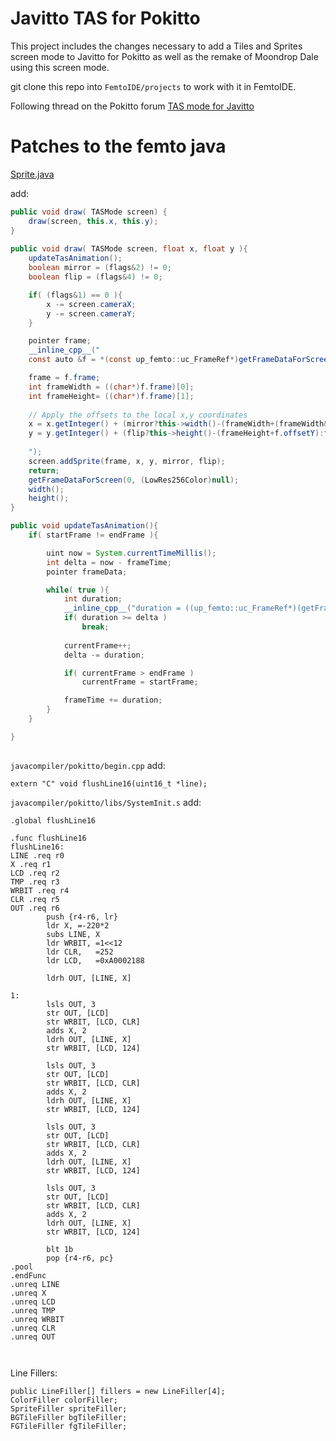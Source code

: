 # Javitto TAS for Pokitto

This project includes the changes necessary to add a Tiles and Sprites screen mode to Javitto for Pokitto as well as the remake of Moondrop Dale using this 
screen mode.

git clone this repo into `FemtoIDE/projects` to work with it in FemtoIDE.

Following thread on the Pokitto forum [TAS mode for Javitto](https://talk.pokitto.com/t/tas-mode-for-javitto-development-thread)


# Patches to the femto java

[Sprite.java](https://github.com/felipemanga/FemtoIDE/blob/master/javacompiler/femto/Sprite.java)

add:

```Java
public void draw( TASMode screen) {
    draw(screen, this.x, this.y);
}
    
public void draw( TASMode screen, float x, float y ){
    updateTasAnimation();
    boolean mirror = (flags&2) != 0;
    boolean flip = (flags&4) != 0;

    if( (flags&1) == 0 ){
        x -= screen.cameraX;
        y -= screen.cameraY;
    }

    pointer frame;
    __inline_cpp__("
    const auto &f = *(const up_femto::uc_FrameRef*)getFrameDataForScreen(currentFrame, (up_femto::up_mode::uc_LowRes256Color*)nullptr);

    frame = f.frame;
    int frameWidth = ((char*)f.frame)[0];
    int frameHeight= ((char*)f.frame)[1];
    
    // Apply the offsets to the local x,y coordinates
    x = x.getInteger() + (mirror?this->width()-(frameWidth+(frameWidth&1)+f.offsetX):f.offsetX);
    y = y.getInteger() + (flip?this->height()-(frameHeight+f.offsetY):f.offsetY);
    
    ");
    screen.addSprite(frame, x, y, mirror, flip);
    return;
    getFrameDataForScreen(0, (LowRes256Color)null);
    width();
    height();
}

public void updateTasAnimation(){
    if( startFrame != endFrame ){

        uint now = System.currentTimeMillis();
        int delta = now - frameTime;
        pointer frameData;

        while( true ){
            int duration;
            __inline_cpp__("duration = ((up_femto::uc_FrameRef*)(getFrameDataForScreen(currentFrame, (up_femto::up_mode::uc_LowRes256Color*)nullptr)))->duration");
            if( duration >= delta )
                break;
            
            currentFrame++;
            delta -= duration;

            if( currentFrame > endFrame )
                currentFrame = startFrame;

            frameTime += duration;
        }
    }

}
    
```

`javacompiler/pokitto/begin.cpp` add:
```
extern "C" void flushLine16(uint16_t *line);
```

`javacompiler/pokitto/libs/SystemInit.s` add:
```
.global flushLine16

.func flushLine16
flushLine16:
LINE .req r0
X .req r1
LCD .req r2
TMP .req r3
WRBIT .req r4
CLR .req r5
OUT .req r6
        push {r4-r6, lr}
        ldr X, =-220*2
        subs LINE, X
        ldr WRBIT, =1<<12
        ldr CLR,   =252
        ldr LCD,   =0xA0002188

        ldrh OUT, [LINE, X]

1:
        lsls OUT, 3
        str OUT, [LCD]
        str WRBIT, [LCD, CLR]
        adds X, 2
        ldrh OUT, [LINE, X]
        str WRBIT, [LCD, 124]

        lsls OUT, 3
        str OUT, [LCD]
        str WRBIT, [LCD, CLR]
        adds X, 2
        ldrh OUT, [LINE, X]
        str WRBIT, [LCD, 124]

        lsls OUT, 3
        str OUT, [LCD]
        str WRBIT, [LCD, CLR]
        adds X, 2
        ldrh OUT, [LINE, X]
        str WRBIT, [LCD, 124]

        lsls OUT, 3
        str OUT, [LCD]
        str WRBIT, [LCD, CLR]
        adds X, 2
        ldrh OUT, [LINE, X]
        str WRBIT, [LCD, 124]

        blt 1b
        pop {r4-r6, pc}
.pool
.endFunc
.unreq LINE
.unreq X
.unreq LCD
.unreq TMP
.unreq WRBIT
.unreq CLR
.unreq OUT



```

Line Fillers:
```
public LineFiller[] fillers = new LineFiller[4];
ColorFiller colorFiller;
SpriteFiller spriteFiller;
BGTileFiller bgTileFiller;
FGTileFiller fgTileFiller;
```
